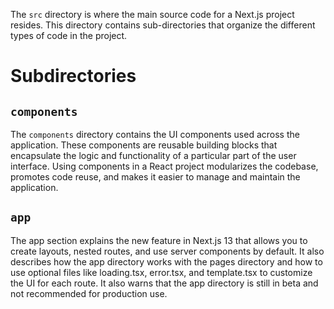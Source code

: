The `src` directory is where the main source code for a Next.js project resides. This directory contains sub-directories that organize the different types of code in the project.

# **Subdirectories**
## **`components`**
The `components` directory contains the UI components used across the application. These components are reusable building blocks that encapsulate the logic and functionality of a particular part of the user interface. Using components in a React project modularizes the codebase, promotes code reuse, and makes it easier to manage and maintain the application.

## **`app`**
The app section explains the new feature in Next.js 13 that allows you to create layouts, nested routes, and use server components by default. It also describes how the app directory works with the pages directory and how to use optional files like loading.tsx, error.tsx, and template.tsx to customize the UI for each route. It also warns that the app directory is still in beta and not recommended for production use.